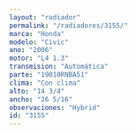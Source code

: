 ```yaml
---
layout: "radiador"
permalink: "/radiadores/3155/"
marca: "Honda"
modelo: "Civic"
ano: "2006"
motor: "L4 1.3"
transmision: "Automática"
parte: "19010RNBA51"
clima: "Con clima"
alto: "14 3/4"
ancho: "26 5/16"
observaciones: "Hybrid"
id: "3155"
---
```


